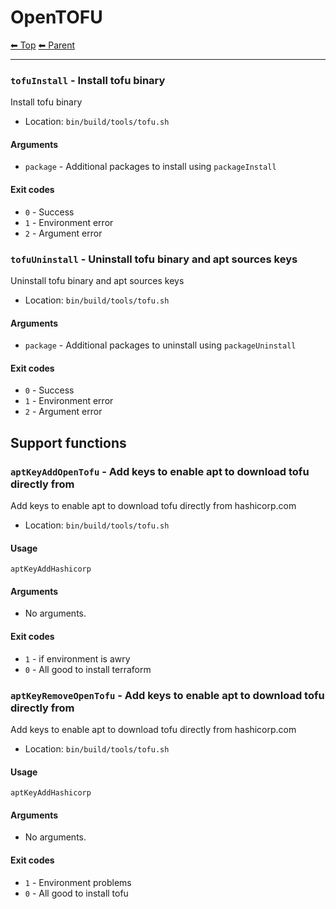 # OpenTOFU

<!-- TEMPLATE header 2 -->
[⬅ Top](index.md) [⬅ Parent ](../index.md)
<hr />

### `tofuInstall` - Install tofu binary

Install tofu binary

- Location: `bin/build/tools/tofu.sh`

#### Arguments

- `package` - Additional packages to install using `packageInstall`

#### Exit codes

- `0` - Success
- `1` - Environment error
- `2` - Argument error
### `tofuUninstall` - Uninstall tofu binary and apt sources keys

Uninstall tofu binary and apt sources keys

- Location: `bin/build/tools/tofu.sh`

#### Arguments

- `package` - Additional packages to uninstall using `packageUninstall`

#### Exit codes

- `0` - Success
- `1` - Environment error
- `2` - Argument error

## Support functions

### `aptKeyAddOpenTofu` - Add keys to enable apt to download tofu directly from

Add keys to enable apt to download tofu directly from hashicorp.com

- Location: `bin/build/tools/tofu.sh`

#### Usage

    aptKeyAddHashicorp
    

#### Arguments

- No arguments.

#### Exit codes

- `1` - if environment is awry
- `0` - All good to install terraform
### `aptKeyRemoveOpenTofu` - Add keys to enable apt to download tofu directly from

Add keys to enable apt to download tofu directly from hashicorp.com

- Location: `bin/build/tools/tofu.sh`

#### Usage

    aptKeyAddHashicorp
    

#### Arguments

- No arguments.

#### Exit codes

- `1` - Environment problems
- `0` - All good to install tofu
